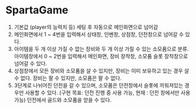 # SpartaGame
1. 기본값 (player의 능력치 등) 세팅 후 자동으로 메인화면으로 넘어감
2. 메인화면에서 1 ~ 4번을 입력해서 상태창, 인벤창, 상점창, 던전창으로 넘어갈 수 있다.
3. 아이템을 두 개 이상 가질 수 없는 장비와 두 개 이상 가질 수 있는 소모품으로 분류.
   아이템창에서 0 ~ 2번을 입력해서 메인화면, 장비 장착창, 소모품 슬롯 장착창으로 넘어갈 수 있다.
4. 상점창에서 모든 장비와 소모품을 살 수 있지만, 장비는 이미 보유하고 있는 경우 살 수 없다.
   장비는 팔 수 있지만, 소모품은 팔 수 없다.
5. 3단계로 나뉘어진 던전을 갈 수 있으며, 소모품은 던전창에서 슬롯에 끼워져있는 경우만 사용할 수 있다.
   (구현 목표: 던전 진행 중 사용 가능, 현재 : 던전 창에서만 사용 가능)
   던전에서 골드와 소모품을 얻을 수 있다.
